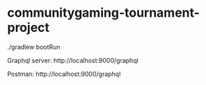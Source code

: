 # communitygaming-tournament-project

./gradlew bootRun



Graphql server: http://localhost:9000/graphql

Postman: http://localhost:9000/graphql